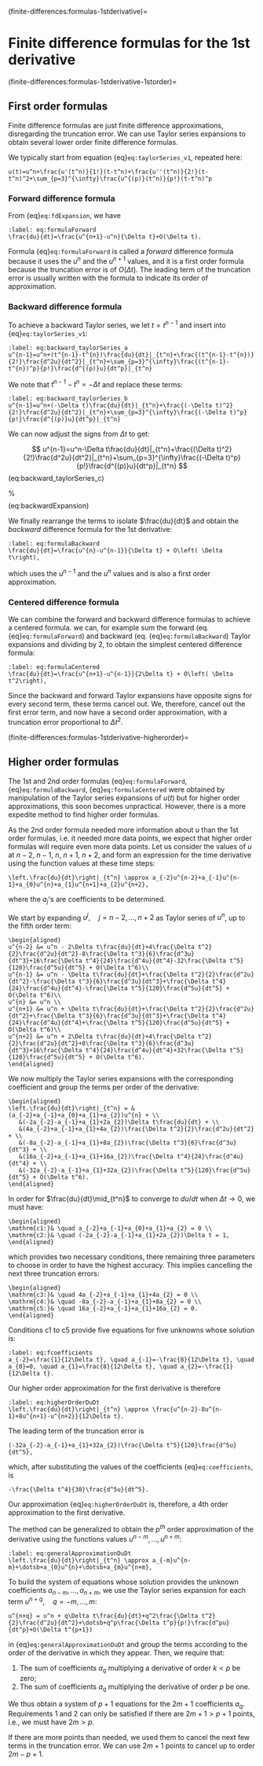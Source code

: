 (finite-differences:formulas-1stderivative)=
# Finite difference formulas for the 1st derivative

(finite-differences:formulas-1stderivative-1storder)=
## First order formulas
Finite difference formulas are just finite difference approximations, disregarding the truncation error.
We can use Taylor series expansions to obtain several lower order finite difference formulas. 

We typically start from equation {eq}`eq:taylorSeries_v1`, repeated here: 

```{math}
u(t)=u^n+\frac{u'(t^n)}{1!}(t-t^n)+\frac{u''(t^n)}{2!}(t-t^n)^2+\sum_{p=3}^{\infty}\frac{u^{(p)}(t^n)}{p!}(t-t^n)^p
```

### Forward difference formula
From {eq}`eq:fdExpansion`, we have

```{math}
:label: eq:formulaForward
\frac{du}{dt}=\frac{u^{n+1}-u^n}{\Delta t}+O(\Delta t).
```

Formula {eq}`eq:formulaForward` is called a *forward* difference formula because it uses the $u^n$ and the $u^{n+1}$ values, and it is a first order formula because the truncation error is of $O(\Delta t)$. The leading term of the truncation error is usually written with the formula to indicate its order of approximation.

### Backward difference formula
To achieve a backward Taylor series, we let $t=t^{n-1}$ and insert into {eq}`eq:taylorSeries_v1`:

```{math}
:label: eq:backward_taylorSeries_a
u^{n-1}=u^n+(t^{n-1}-t^{n})\frac{du}{dt}|_{t^n}+\frac{(t^{n-1}-t^{n})}{2!}\frac{d^2u}{dt^2}|_{t^n}+\sum_{p=3}^{\infty}\frac{(t^{n-1}-t^{n})^p}{p!}\frac{d^{(p)}u}{dt^p}|_{t^n}
```

We note that $t^{n-1}-t^{n}=-\Delta t$ and replace these terms:

```{math}
:label: eq:backward_taylorSeries_b
u^{n-1}=u^n+(-\Delta t)\frac{du}{dt}|_{t^n}+\frac{(-\Delta t)^2}{2!}\frac{d^2u}{dt^2}|_{t^n}+\sum_{p=3}^{\infty}\frac{(-\Delta t)^p}{p!}\frac{d^{(p)}u}{dt^p}|_{t^n}
```

We can now adjust the signs from $\Delta t$ to get:

$$
u^{n-1}=u^n-\Delta t\frac{du}{dt}|_{t^n}+\frac{(\Delta t)^2}{2!}\frac{d^2u}{dt^2}|_{t^n}+\sum_{p=3}^{\infty}\frac{(-\Delta t)^p}{p!}\frac{d^{(p)}u}{dt^p}|_{t^n}
$$ (eq:backward_taylorSeries_c)

%$$
%u(t-\Delta t)=u(t)-\Delta t\frac{du}{dt} + \frac{\Delta t^2}{2!}\frac{d^2u}{dt^2} - \frac{\Delta t^3}{3!}%\frac{d^3u}{dt^3}+O(\Delta t^4),
%$$ (eq:backwardExpansion)

We finally rearrange the terms to isolate $\frac{du}{dt}$ and obtain the *backward* difference formula for the 1st derivative:

```{math}
:label: eq:formulaBackward
\frac{du}{dt}=\frac{u^{n}-u^{n-1}}{\Delta t} + O\left( \Delta t\right),
```
 
which uses the $u^{n-1}$ and the $u^{n}$ values and is also a first order approximation.

### Centered difference formula
We can combine the forward and backward difference formulas to achieve a centered formula. we can, for example sum the forward (eq. {eq}`eq:formulaForward`) and backward (eq. {eq}`eq:formulaBackward`) Taylor expansions and dividing by 2, to obtain the simplest centered difference formula:

```{math}
:label: eq:formulaCentered
\frac{du}{dt}=\frac{u^{n+1}-u^{n-1}}{2\Delta t} + O\left( \Delta t^2\right),
```

Since the backward and forward Taylor expansions have opposite signs for every second term, these terms cancel out. We, therefore, cancel out the first error term, and now have a second order approximation, with a truncation error proportional to $\Delta t^2$. 

(finite-differences:formulas-1stderivative-higherorder)=
## Higher order formulas

The 1st and 2nd order formulas {eq}`eq:formulaForward`, {eq}`eq:formulaBackward`, {eq}`eq:formulaCentered` were obtained by manipulation of the Taylor series expansions of $u(t)$ but for higher order approximations, this soon becomes unpractical. However, there is a more expedite method to find higher order formulas. 

As the 2nd order formula needed more information about $u$ than the 1st order formulas, i.e. it needed more data points, we expect that higher order formulas will require even more data points. Let us consider the values of $u$ at $n-2$, $n-1$, $n$, $n+1$, $n+2$, and form an expression for the time derivative using the function values at these time steps:

```{math}
\left.\frac{du}{dt}\right|_{t^n} \approx a_{-2}u^{n-2}+a_{-1}u^{n-1}+a_{0}u^{n}+a_{1}u^{n+1}+a_{2}u^{n+2}, 
```

where the $a_j$'s are coefficients to be determined. 

We start by expanding $u^{j}, \quad j=n-2,\dotsc,n+2$ as Taylor series of $u^n$, up to the fifth order term:

```{math}
\begin{aligned}
u^{n-2} &= u^n - 2\Delta t\frac{du}{dt}+4\frac{\Delta t^2}{2}\frac{d^2u}{dt^2}-8\frac{\Delta t^3}{6}\frac{d^3u}{dt^3}+16\frac{\Delta t^4}{24}\frac{d^4u}{dt^4}-32\frac{\Delta t^5}{120}\frac{d^5u}{dt^5} + O(\Delta t^6)\\
u^{n-1} &= u^n - \Delta t\frac{du}{dt}+\frac{\Delta t^2}{2}\frac{d^2u}{dt^2}-\frac{\Delta t^3}{6}\frac{d^3u}{dt^3}+\frac{\Delta t^4}{24}\frac{d^4u}{dt^4}-\frac{\Delta t^5}{120}\frac{d^5u}{dt^5} + O(\Delta t^6)\\
u^{n} &= u^n \\
u^{n+1} &= u^n + \Delta t\frac{du}{dt}+\frac{\Delta t^2}{2}\frac{d^2u}{dt^2}+\frac{\Delta t^3}{6}\frac{d^3u}{dt^3}+\frac{\Delta t^4}{24}\frac{d^4u}{dt^4}+\frac{\Delta t^5}{120}\frac{d^5u}{dt^5} + O(\Delta t^6)\\
u^{n+2} &= u^n + 2\Delta t\frac{du}{dt}+4\frac{\Delta t^2}{2}\frac{d^2u}{dt^2}+8\frac{\Delta t^3}{6}\frac{d^3u}{dt^3}+16\frac{\Delta t^4}{24}\frac{d^4u}{dt^4}+32\frac{\Delta t^5}{120}\frac{d^5u}{dt^5} + O(\Delta t^6).
\end{aligned}
```

We now multiply the Taylor series expansions with the corresponding coefficient and group the terms per order of the derivative:

```{math}
\begin{aligned}
\left.\frac{du}{dt}\right|_{t^n} = &(a_{-2}+a_{-1}+a_{0}+a_{1}+a_{2})u^{n} + \\ 
   &(-2a_{-2}-a_{-1}+a_{1}+2a_{2})\Delta t\frac{du}{dt} + \\
   &(4a_{-2}+a_{-1}+a_{1}+4a_{2})\frac{\Delta t^2}{2}\frac{d^2u}{dt^2} + \\
   &(-8a_{-2}-a_{-1}+a_{1}+8a_{2})\frac{\Delta t^3}{6}\frac{d^3u}{dt^3} + \\
   &(16a_{-2}+a_{-1}+a_{1}+16a_{2})\frac{\Delta t^4}{24}\frac{d^4u}{dt^4} + \\
   &(-32a_{-2}-a_{-1}+a_{1}+32a_{2})\frac{\Delta t^5}{120}\frac{d^5u}{dt^5} + O(\Delta t^6).
\end{aligned}
```

In order for $\frac{du}{dt}\mid_{t^n}$ to converge to $du/dt$ when $\Delta t \to 0$, we must have:

```{math}
\begin{aligned}
\mathrm{c1:}& \quad a_{-2}+a_{-1}+a_{0}+a_{1}+a_{2} = 0 \\
\mathrm{c2:}& \quad (-2a_{-2}-a_{-1}+a_{1}+2a_{2})\Delta t = 1,
\end{aligned}
```

which provides two necessary conditions, there remaining three parameters to choose in order to have the highest accuracy. This implies cancelling the next three truncation errors:

```{math}
\begin{aligned}
\mathrm{c3:}& \quad 4a_{-2}+a_{-1}+a_{1}+4a_{2} = 0 \\
\mathrm{c4:}& \quad -8a_{-2}-a_{-1}+a_{1}+8a_{2} = 0 \\
\mathrm{c5:}& \quad 16a_{-2}+a_{-1}+a_{1}+16a_{2} = 0.
\end{aligned}
```

Conditions c1 to c5 provide five equations for five unknowns whose solution is:

```{math}
:label: eq:fcoefficients
a_{-2}=\frac{1}{12\Delta t}, \quad a_{-1}=-\frac{8}{12\Delta t}, \quad a_{0}=0, \quad a_{1}=\frac{8}{12\Delta t}, \quad a_{2}=-\frac{1}{12\Delta t}.
```

Our higher order approximation for the first derivative is therefore

```{math}
:label: eq:higherOrderDuDt
\left.\frac{du}{dt}\right|_{t^n} \approx \frac{u^{n-2}-8u^{n-1}+8u^{n+1}-u^{n+2}}{12\Delta t}. 
```

The leading term of the truncation error is

```{math}
(-32a_{-2}-a_{-1}+a_{1}+32a_{2})\frac{\Delta t^5}{120}\frac{d^5u}{dt^5},
```

which, after substituting the values of the coefficients {eq}`eq:coefficients`, is

```{math}
-\frac{\Delta t^4}{30}\frac{d^5u}{dt^5}.
```

Our approximation {eq}`eq:higherOrderDuDt` is, therefore, a 4th order approximation to the first derivative.

The method can be generalized to obtain the $p^{th}$ order approximation of the derivative using the functions values $u^{n-m},\dotsc,u^{n+m}$:

```{math}
:label: eq:generalApproximationDuDt
\left.\frac{du}{dt}\right|_{t^n} \approx a_{-m}u^{n-m}+\dotsb+a_{0}u^{n}+\dotsb+a_{m}u^{n+m}, 
```

To build the system of equations whose solution provides the unknown coefficients $a_{n-m},\dotsc,a_{n+m}$, we use the Taylor series expansion for each term $u^{n+q}, \quad q=-m,\dotsc,m$:

```{math}
u^{n+q} = u^n + q\Delta t\frac{du}{dt}+q^2\frac{\Delta t^2}{2}\frac{d^2u}{dt^2}+\dotsb+q^p\frac{\Delta t^p}{p!}\frac{d^pu}{dt^p}+O(\Delta t^{p+1})
```

in {eq}`eq:generalApproximationDuDt` and group the terms according to the order of the derivative in which they appear. Then, we require that:

1. The sum of coefficients $a_q$ multiplying a derivative of order $k<p$ be zero;
2. The sum of coefficients $a_q$ multiplying the derivative of order $p$ be one.

We thus obtain a system of $p+1$ equations for the $2m+1$ coefficients $a_q$. Requirements 1 and 2 can only be satisfied if there are $2m+1>p+1$ points, i.e., we must have $2m>p$. 

If there are more points than needed, we used them to cancel the next few terms in the truncation error. We can use $2m+1$ points to cancel up to order $2m-p+1$.


